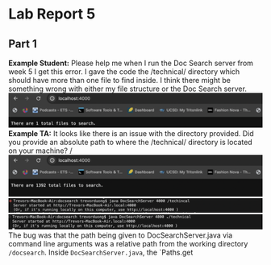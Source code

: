 # Lab Report 5
## Part 1
**Example Student:** Please help me when I run the Doc Search server from week 5 I get this error. I gave the code the /technical/ directory which should have more than one file to find inside. I think there might be something wrong with either my file structure or the Doc Search server.
![Image](/images/lr9.1.png)
**Example TA:** It looks like there is an issue with the directory provided. Did you provide an absolute path to where the /technical/ directory is located on your machine? /
![Image](/images/lr.9.2.png)
![Image](/images/lr9.3.png)
![Image](/images/lr9.4.png)
The bug was that the path being given to DocSearchServer.java via command line arguments was a relative path from the working directory `/docsearch`. Inside `DocSearchServer.java`, the `Paths.get
